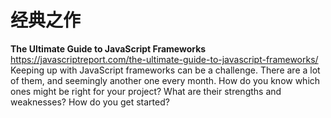 经典之作  
========  

**The Ultimate Guide to JavaScript Frameworks**  
https://javascriptreport.com/the-ultimate-guide-to-javascript-frameworks/  
Keeping up with JavaScript frameworks can be a challenge. There are a lot of them, and seemingly another one every month. How do you know which ones might be right for your project? What are their strengths and weaknesses? How do you get started?